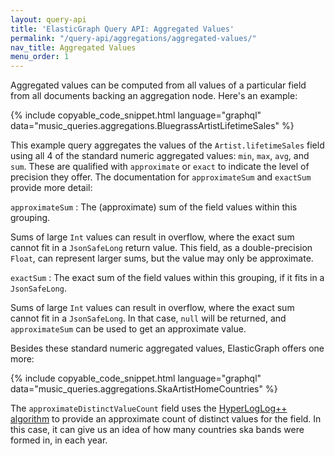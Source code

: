 ```yaml
---
layout: query-api
title: 'ElasticGraph Query API: Aggregated Values'
permalink: "/query-api/aggregations/aggregated-values/"
nav_title: Aggregated Values
menu_order: 1
---
```

Aggregated values can be computed from all values of a particular field from all documents backing an aggregation node.
Here's an example:

{% include copyable_code_snippet.html language="graphql" data="music_queries.aggregations.BluegrassArtistLifetimeSales" %}

This example query aggregates the values of the `Artist.lifetimeSales` field using all 4 of the standard numeric
aggregated values: `min`, `max`, `avg`, and `sum`. These are qualified with `approximate` or `exact` to indicate
the level of precision they offer. The documentation for `approximateSum` and `exactSum` provide more detail:

`approximateSum`
: The (approximate) sum of the field values within this grouping.

  Sums of large `Int` values can result in overflow, where the exact sum cannot
  fit in a `JsonSafeLong` return value. This field, as a double-precision `Float`, can
  represent larger sums, but the value may only be approximate.

`exactSum`
: The exact sum of the field values within this grouping, if it fits in a `JsonSafeLong`.

  Sums of large `Int` values can result in overflow, where the exact sum cannot
  fit in a `JsonSafeLong`. In that case, `null` will be returned, and `approximateSum`
  can be used to get an approximate value.

Besides these standard numeric aggregated values, ElasticGraph offers one more:

{% include copyable_code_snippet.html language="graphql" data="music_queries.aggregations.SkaArtistHomeCountries" %}

The `approximateDistinctValueCount` field uses the [HyperLogLog++ algorithm](https://research.google.com/pubs/archive/40671.pdf)
to provide an approximate count of distinct values for the field. In this case, it can give us an idea of how many countries ska
bands were formed in, in each year.
